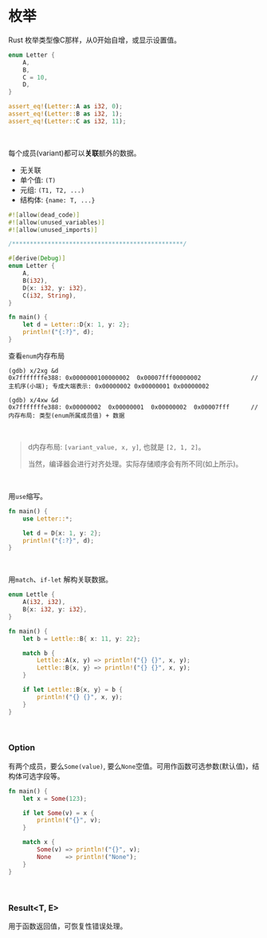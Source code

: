 # 枚举

Rust 枚举类型像C那样，从0开始自增，或显示设置值。

```rust
enum Letter {
    A,
    B,
    C = 10,
    D,
}

assert_eq!(Letter::A as i32, 0);
assert_eq!(Letter::B as i32, 1);
assert_eq!(Letter::C as i32, 11);
```

&nbsp;
&nbsp;

每个成员(variant)都可以**关联**额外的数据。

* 无关联
* 单个值: `(T)`
* 元组: `(T1, T2, ...)`
* 结构体: `{name: T, ...}`

```rust
#![allow(dead_code)]
#![allow(unused_variables)]
#![allow(unused_imports)]

/************************************************/

#[derive(Debug)]
enum Letter {
    A,
    B(i32),
    D{x: i32, y: i32},
    C(i32, String),
}

fn main() {
    let d = Letter::D{x: 1, y: 2};
    println!("{:?}", d);
}
```

查看`enum`内存布局

```x86asm
(gdb) x/2xg &d
0x7fffffffe388:	0x0000000100000002	0x00007fff00000002              // 主机序(小端); 专成大端表示: 0x00000002 0x00000001 0x00000002

(gdb) x/4xw &d
0x7fffffffe388:	0x00000002	0x00000001	0x00000002	0x00007fff      // 内存布局: 类型(enum所属成员值) + 数据
```

&nbsp;

> d内存布局: `[variant_value, x, y]`, 也就是 `[2, 1, 2]`。
> 
> 当然，编译器会进行对齐处理。实际存储顺序会有所不同(如上所示)。

&nbsp;
&nbsp;

用`use`缩写。

```rust
fn main() {
    use Letter::*;

    let d = D{x: 1, y: 2};
    println!("{:?}", d);
}
```

&nbsp;
&nbsp;

用`match`、`if-let` 解构关联数据。

```rust
enum Lettle {
    A(i32, i32),
    B{x: i32, y: i32},
}

fn main() {
    let b = Lettle::B{ x: 11, y: 22};

    match b {
        Lettle::A(x, y) => println!("{} {}", x, y);
        Lettle::B{x, y} => println!("{} {}", x, y);
    }

    if let Lettle::B{x, y} = b {
        println!("{} {}", x, y);
    }
}
```

&nbsp;

### Option<T>

有两个成员，要么`Some(value)`, 要么`None`空值。可用作函数可选参数(默认值)，结构体可选字段等。

```rust
fn main() {
    let x = Some(123);

    if let Some(v) = x {
        println!("{}", v);
    }

    match x {
        Some(v) => println!("{}", v);
        None    => println!("None");
    }
}
```

&nbsp;
&nbsp;

### Result<T, E>

用于函数返回值，可恢复性错误处理。